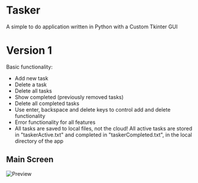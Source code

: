 # Tasker
A simple to do application written in Python with a Custom Tkinter GUI

# Version 1
Basic functionality:
* Add new task
* Delete a task
* Delete all tasks
* Show completed (previously removed tasks)
* Delete all completed tasks
* Use enter, backspace and delete keys to control add and delete functionality
* Error functionality for all features
* All tasks are saved to local files, not the cloud! All active tasks are stored in "taskerActive.txt" and completed in "taskerCompleted.txt", in the local directory of the app

## Main Screen
![Preview]((https://i.imgur.com/2sxiCLp.png))
